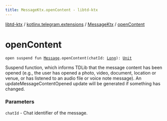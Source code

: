 ```yaml
---
title: MessageKtx.openContent - libtd-ktx
---
```


[libtd-ktx](../../index.html) / [kotlinx.telegram.extensions](../index.html) / [MessageKtx](index.html) / [openContent](./open-content.html)

# openContent

`open suspend fun `[`Message`](https://tdlibx.github.io/td/docs/org/drinkless/td/libcore/telegram/TdApi.Message.html)`.openContent(chatId: `[`Long`](https://kotlinlang.org/api/latest/jvm/stdlib/kotlin/-long/index.html)`): `[`Unit`](https://kotlinlang.org/api/latest/jvm/stdlib/kotlin/-unit/index.html)

Suspend function, which informs TDLib that the message content has been opened (e.g., the user
has opened a photo, video, document, location or venue, or has listened to an audio file or voice
note message). An updateMessageContentOpened update will be generated if something has changed.

### Parameters

`chatId` - Chat identifier of the message.